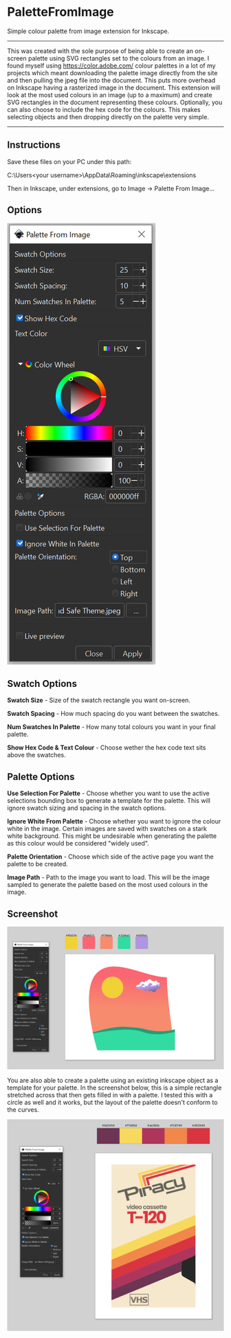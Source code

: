 # PaletteFromImage

Simple colour palette from image extension for Inkscape.

------------------------------------------------------------------------------------------------------------------------------

This was created with the sole purpose of being able to create an on-screen palette using SVG rectangles set to the colours from an image. I found myself using https://color.adobe.com/ colour palettes in a lot of my projects which meant downloading the palette image directly from the site and then pulling the jpeg file into the document. This puts more overhead on Inkscape having a rasterized image in the document. This extension will look at the most used colours in an image (up to a maximum) and create SVG rectangles in the document representing these colours. Optionally, you can also choose to include the hex code for the colours. This makes selecting objects and then dropping directly on the palette very simple.

------------------------------------------------------------------------------------------------------------------------------

Instructions
------------

Save these files on your PC under this path:

C:\Users\<your username>\AppData\Roaming\inkscape\extensions

Then in Inkscape, under extensions, go to Image -> Palette From Image...

Options
------------

![alt text](https://github.com/tchronik/PaletteFromImage/blob/main/PaletteFromImage_Options.PNG?raw=true)

## Swatch Options

**Swatch Size** - Size of the swatch rectangle you want on-screen.

**Swatch Spacing** - How much spacing do you want between the swatches.

**Num Swatches In Palette** - How many total colours you want in your final palette.

**Show Hex Code & Text Colour** - Choose wether the hex code text sits above the swatches.

## Palette Options

**Use Selection For Palette** - Choose whether you want to use the active selections bounding box to generate a template for the palette. This will ignore swatch sizing and spacing in the swatch options.

**Ignore White From Palette** - Choose whether you want to ignore the colour white in the image. Certain images are saved with swatches on a stark white background. This might be undesirable when generating the palette as this colour would be considered "widely used".

**Palette Orientation** - Choose which side of the active page you want the palette to be created.

**Image Path** - Path to the image you want to load. This will be the image sampled to generate the palette based on the most used colours in the image.

Screenshot
------------

![alt text](https://github.com/tchronik/PaletteFromImage/blob/main/PaletteFromImage.PNG?raw=true)

You are also able to create a palette using an existing inkscape object as a template for your palette. In the screenshot below, this is a simple rectangle stretched across that then gets filled in with a palette. I tested this with a circle as well and it works, but the layout of the palette doesn't conform to the curves.

![alt text](https://github.com/tchronik/PaletteFromImage/blob/main/PaletteFromImage_Selection.PNG?raw=true)

